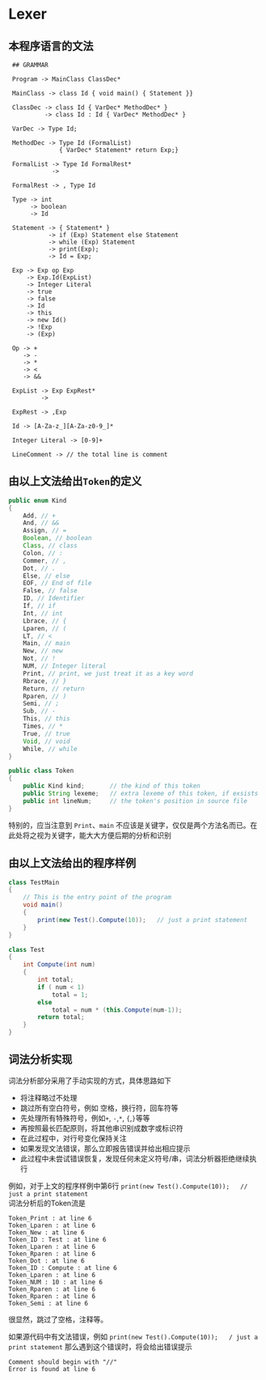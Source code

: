 Lexer
===

本程序语言的文法
---

```text
 ## GRAMMAR

 Program -> MainClass ClassDec*

 MainClass -> class Id { void main() { Statement }}

 ClassDec -> class Id { VarDec* MethodDec* }
          -> class Id : Id { VarDec* MethodDec* }

 VarDec -> Type Id;

 MethodDec -> Type Id (FormalList)
              { VarDec* Statement* return Exp;}

 FormalList -> Type Id FormalRest*
            ->

 FormalRest -> , Type Id

 Type -> int
      -> boolean
      -> Id

 Statement -> { Statement* }
           -> if (Exp) Statement else Statement
           -> while (Exp) Statement
           -> print(Exp);
           -> Id = Exp;

 Exp -> Exp op Exp
     -> Exp.Id(ExpList)
     -> Integer Literal
     -> true
     -> false
     -> Id
     -> this
     -> new Id()
     -> !Exp
     -> (Exp)

 Op -> +
    -> -
    -> *
    -> <
    -> &&

 ExpList -> Exp ExpRest*
         ->

 ExpRest -> ,Exp

 Id -> [A-Za-z_][A-Za-z0-9_]*

 Integer Literal -> [0-9]+

 LineComment -> // the total line is comment
```

由以上文法给出`Token`的定义
---

```java
public enum Kind
{
    Add, // +
    And, // &&
    Assign, // =
    Boolean, // boolean
    Class, // class
    Colon, // :
    Commer, // ,
    Dot, // .
    Else, // else
    EOF, // End of file
    False, // false
    ID, // Identifier
    If, // if
    Int, // int
    Lbrace, // {
    Lparen, // (
    LT, // <
    Main, // main
    New, // new
    Not, // !
    NUM, // Integer literal
    Print, // print, we just treat it as a key word
    Rbrace, // }
    Return, // return
    Rparen, // )
    Semi, // ;
    Sub, // -
    This, // this
    Times, // *
    True, // true
    Void, // void
    While, // while
}

public class Token
{
    public Kind kind;       // the kind of this token
    public String lexeme;   // extra lexeme of this token, if exsists
    public int lineNum;     // the token's position in source file
}
```

特别的，应当注意到 `Print`、`main` 不应该是关键字，仅仅是两个方法名而已。在此处将之视为关键字，能大大方便后期的分析和识别

由以上文法给出的程序样例
---

```java
class TestMain
{
    // This is the entry point of the program
    void main()
    {
        print(new Test().Compute(10));   // just a print statement
    }
}

class Test
{
    int Compute(int num)
    {
        int total;
        if ( num < 1)
            total = 1;
        else
            total = num * (this.Compute(num-1));
        return total;
    }
}
```

词法分析实现
---

词法分析部分采用了手动实现的方式，具体思路如下

* 将注释略过不处理
* 跳过所有空白符号，例如 空格，换行符，回车符等
* 先处理所有特殊符号，例如`+`, `-`,`*`, `{`,`}`等等
* 再按照最长匹配原则，将其他串识别成数字或标识符
* 在此过程中，对行号变化保持关注
* 如果发现文法错误，那么立即报告错误并给出相应提示
* 此过程中未尝试错误恢复，发现任何未定义符号/串，词法分析器拒绝继续执行

例如，对于上文的程序样例中第6行 `print(new Test().Compute(10));   // just a print statement`   
词法分析后的Token流是

```text
Token_Print : at line 6
Token_Lparen : at line 6
Token_New : at line 6
Token_ID : Test : at line 6
Token_Lparen : at line 6
Token_Rparen : at line 6
Token_Dot : at line 6
Token_ID : Compute : at line 6
Token_Lparen : at line 6
Token_NUM : 10 : at line 6
Token_Rparen : at line 6
Token_Rparen : at line 6
Token_Semi : at line 6
```

很显然，跳过了空格，注释等。

如果源代码中有文法错误，例如
`print(new Test().Compute(10));   / just a print statement`
那么遇到这个错误时，将会给出错误提示

```text
Comment should begin with "//"
Error is found at line 6
```